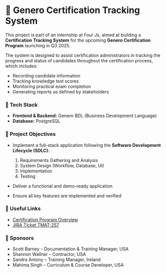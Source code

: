 # 🧩 Genero Certification Tracking System

This project is part of an internship at Four Js, aimed at building a **Certification Tracking System** for the upcoming **Genero Certification Program** launching in Q3 2025.

The system is designed to assist certification administrators in tracking the progress and status of candidates throughout the certification process, which includes:

* Recording candidate information
* Tracking knowledge test scores
* Monitoring practical exam completion
* Generating reports as defined by stakeholders

### 🔧 Tech Stack

* **Frontend & Backend:** Genero BDL (Business Development Language)
* **Database:** PostgreSQL

### 📌 Project Objectives

* Implement a full-stack application following the **Software Development Lifecycle (SDLC)**:

  1. Requirements Gathering and Analysis
  2. System Design (Workflow, Database, UI)
  3. Implementation
  4. Testing
* Deliver a functional and demo-ready application
* Ensure all key features are implemented and verified

### 🔗 Useful Links

* [Certification Program Overview](https://www.4js.com/certification)
* [JIRA Ticket TMAT-257](https://4js.atlassian.net/browse/TMAT-257)

### 🧠 Sponsors

* Scott Barney – Documentation & Training Manager, USA
* Shannon Wallner – Contractor, USA
* Sandra Antony – Training Manager, Ireland
* Mahima Singh – Curriculum & Course Developer, USA

